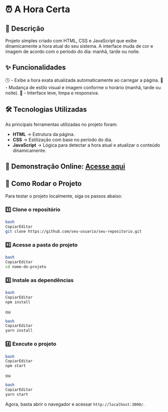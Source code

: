 # 

### 

# ⏰ A Hora Certa


## 📌 Descrição

Projeto simples criado com HTML, CSS e JavaScript que exibe dinamicamente a hora atual do seu sistema. A interface muda de cor e imagem de acordo com o período do dia: manhã, tarde ou noite.


## ✨ Funcionalidades 

🕒 - Exibe a hora exata atualizada automaticamente ao carregar a página.
🌄 - Mudança de estilo visual e imagem conforme o horário (manhã, tarde ou noite).
📱 - Interface leve, limpa e responsiva.


## 🛠️ Tecnologias Utilizadas

As principais ferramentas utilizadas no projeto foram:

- **HTML** → Estrutura da página.
- **CSS** → Estilização com base no período do dia.
- **JavaScript** → Lógica para detectar a hora atual e atualizar o conteúdo dinamicamente.


## 🔗  **Demonstração Online:** [Acesse aqui](https://isahpao.github.io/a-hora-certa/)


## 🚀 Como Rodar o Projeto

Para testar o projeto localmente, siga os passos abaixo:

### **1️⃣ Clone o repositório**

```bash
bash
CopiarEditar
git clone https://github.com/seu-usuario/seu-repositorio.git

```

### **2️⃣ Acesse a pasta do projeto**

```bash
bash
CopiarEditar
cd nome-do-projeto

```

### **3️⃣ Instale as dependências**

```bash
bash
CopiarEditar
npm install

```

ou

```bash
bash
CopiarEditar
yarn install

```

### **4️⃣ Execute o projeto**

```bash
bash
CopiarEditar
npm start

```

ou

```bash
bash
CopiarEditar
yarn start

```

Agora, basta abrir o navegador e acessar `http://localhost:3000/`.
